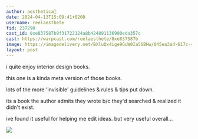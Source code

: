 ```yaml
---
author: aesthetica🎩
date: 2024-04-13T15:09:41+0200
username: reelaesthete
fid: 237290
cast_id: 0xe837587b9f31722124a8b424891136990eda357c
cast: https://warpcast.com/reelaesthete/0xe837587b
image: https://imagedelivery.net/BXluQx4ige9GuW0Ia56BHw/045ea3ad-617c-4b8c-b029-104a84069b00/original
layout: post
---
```

i quite enjoy interior design books.   
  
this one is a kinda meta version of those books.   
  
lots of the more 'invisible' guidelines & rules & tips put down.   
  
its a book the author admits they wrote b/c they'd searched & realized it didn't exist.   
  
ive found it useful for helping me edit ideas. but very useful overall...  

![](https://imagedelivery.net/BXluQx4ige9GuW0Ia56BHw/045ea3ad-617c-4b8c-b029-104a84069b00/original)